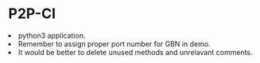 # P2P-CI
<li> python3 application.<br>
<li> Remember to assign proper port number for GBN in demo.<br>
<li> It would be better to delete unused methods and unrelavant comments.
